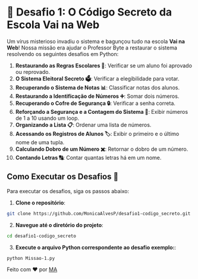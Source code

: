 # 📌 Desafio 1: O Código Secreto da Escola Vai na Web
Um vírus misterioso invadiu o sistema e bagunçou tudo na escola **Vai na Web**! Nossa missão era ajudar o Professor Byte a restaurar o sistema resolvendo os seguintes desafios em Python:

1. **Restaurando as Regras Escolares 📝**: Verificar se um aluno foi aprovado ou reprovado.
2. **O Sistema Eleitoral Secreto 🗳️**: Verificar a elegibilidade para votar.
3. **Recuperando o Sistema de Notas 📊**: Classificar notas dos alunos.
4. **Restaurando a Identificação de Números ➕**: Somar dois números.
5. **Recuperando o Cofre de Segurança 🔒**: Verificar a senha correta.
6. **Reforçando a Segurança e a Contagem do Sistema 🔢**: Exibir números de 1 a 10 usando um loop.
7. **Organizando a Lista 📋**: Ordenar uma lista de números.
8. **Acessando os Registros de Alunos 🏷️**: Exibir o primeiro e o último nome de uma tupla.
9. **Calculando Dobro de um Número ✖️**: Retornar o dobro de um número.
10. **Contando Letras 🔠**: Contar quantas letras há em um nome.

## Como Executar os Desafios 🚀

Para executar os desafios, siga os passos abaixo:

1. **Clone o repositório**:
  ```bash
  git clone https://github.com/MonicaAlvesP/desafio1-codigo_secreto.git
  ```
2. **Navegue até o diretório do projeto**:
  ```bash
  cd desafio1-codigo_secreto
  ```
3. **Execute o arquivo Python correspondente ao desafio exemplo:**:
  ```bash
  python Missao-1.py
  ```

Feito com ❤️ por [MA](https://github.com/MonicaAlvesP)
